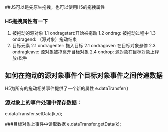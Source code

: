 ##JS可以是先原生拖拽，也可以使用H5的拖拽属性
### H5拖拽属性有一下
1. 被拖动的源对象
    1.1 ondragstart:开始被拖动
    1.2 ondrag: 被拖动过程中
    1.3 ondragend: （源对象）拖动结束
2. 目标元素
    2.1 ondragenter: 拖入目标
    2.1 ondragover: 在目标对象悬停
    2.3 ondragleave: 源对象被拖离开目标对象
    2.4 ondrop: 源对象在目标对象上释放/松手

## 如何在拖动的源对象事件个目标对象事件之间传递数据
H5为所有的拖动相关事件提供了一个新的属性
e.dataTransfer()

### 源对象上的事件处理中保存数据：
e.dataTransfer.setData(k,v);

###目标对象上事件中读取数据
e.dataTransfer.getData(k);